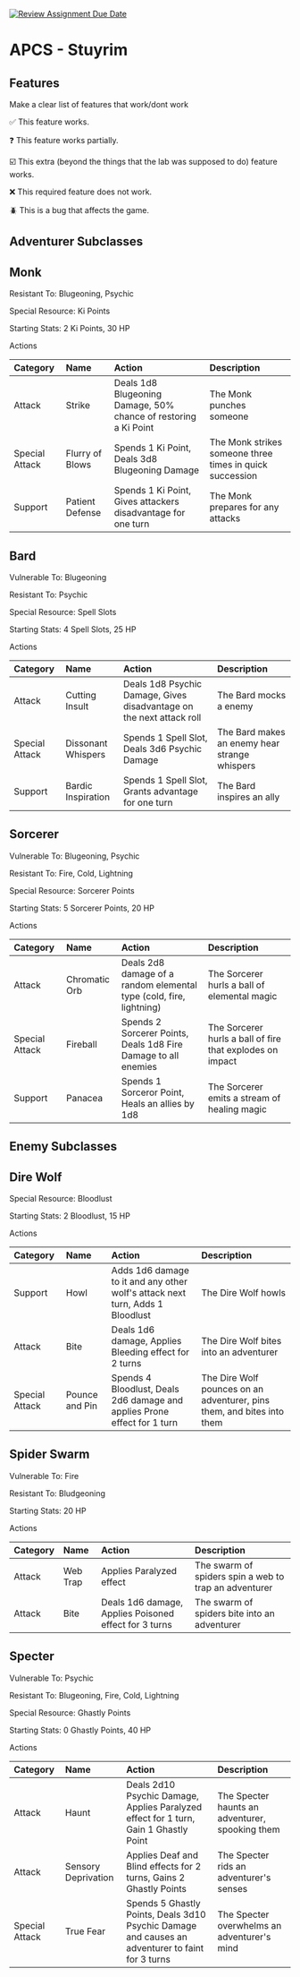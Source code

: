 [![Review Assignment Due Date](https://classroom.github.com/assets/deadline-readme-button-22041afd0340ce965d47ae6ef1cefeee28c7c493a6346c4f15d667ab976d596c.svg)](https://classroom.github.com/a/KprAwj1n)
# APCS - Stuyrim

## Features

Make a clear list of features that work/dont work

:white_check_mark: This feature works.

:question: This feature works partially.

:ballot_box_with_check: This extra (beyond the things that the lab was supposed to do) feature works.

:x: This required feature does not work.

:beetle: This is a bug that affects the game.


## Adventurer Subclasses

## Monk

Resistant To: Blugeoning, Psychic

Special Resource: Ki Points

Starting Stats: 2 Ki Points, 30 HP

Actions

| Category       | Name            | Action | Description |
| :------------- | :-------------- | :----- | :---------- |
| Attack         | Strike          | Deals 1d8 Blugeoning Damage, 50% chance of restoring a Ki Point | The Monk punches someone |
| Special Attack | Flurry of Blows | Spends 1 Ki Point, Deals 3d8 Blugeoning Damage | The Monk strikes someone three times in quick succession |
| Support        | Patient Defense | Spends 1 Ki Point, Gives attackers disadvantage for one turn | The Monk prepares for any attacks |

## Bard

Vulnerable To: Blugeoning

Resistant To: Psychic

Special Resource: Spell Slots

Starting Stats: 4 Spell Slots, 25 HP

Actions

| Category       | Name               | Action | Description |
| :------------- | :----------------- | :----- | :---------- |
| Attack         | Cutting Insult     | Deals 1d8 Psychic Damage, Gives disadvantage on the next attack roll | The Bard mocks a enemy |
| Special Attack | Dissonant Whispers | Spends 1 Spell Slot, Deals 3d6 Psychic Damage | The Bard makes an enemy hear strange whispers |
| Support        | Bardic Inspiration | Spends 1 Spell Slot, Grants advantage for one turn | The Bard inspires an ally |


## Sorcerer

Vulnerable To: Blugeoning, Psychic

Resistant To: Fire, Cold, Lightning

Special Resource: Sorcerer Points

Starting Stats: 5 Sorcerer Points, 20 HP

Actions

| Category       | Name          | Action | Description |
| :------------- | :------------ | :----- | :---------- |
| Attack         | Chromatic Orb | Deals 2d8 damage of a random elemental type (cold, fire, lightning) | The Sorcerer hurls a ball of elemental magic |
| Special Attack | Fireball      | Spends 2 Sorcerer Points, Deals 1d8 Fire Damage to all enemies | The Sorcerer hurls a ball of fire that explodes on impact |
| Support        | Panacea       | Spends 1 Sorceror Point, Heals an allies by 1d8 | The Sorcerer emits a stream of healing magic |



## Enemy Subclasses

## Dire Wolf

Special Resource: Bloodlust

Starting Stats: 2 Bloodlust, 15 HP

Actions

| Category       | Name                  | Action | Description |
| :------------- | :--------------       | :----- | :---------- |
| Support        | Howl                  | Adds 1d6 damage to it and any other wolf's attack next turn, Adds 1 Bloodlust | The Dire Wolf howls |
| Attack         | Bite                  | Deals 1d6 damage, Applies Bleeding effect for 2 turns | The Dire Wolf bites into an adventurer |
| Special Attack | Pounce and Pin        | Spends 4 Bloodlust, Deals 2d6 damage and applies Prone effect for 1 turn | The Dire Wolf pounces on an adventurer, pins them, and bites into them |

## Spider Swarm

Vulnerable To: Fire

Resistant To: Bludgeoning

Starting Stats: 20 HP

Actions

| Category       | Name                  | Action | Description  |
| :------------- | :--------------       | :----- | :----------  |
| Attack         | Web Trap              | Applies Paralyzed effect | The swarm of spiders spin a web to trap an adventurer |
| Attack         | Bite                  | Deals 1d6 damage, Applies Poisoned effect for 3 turns | The swarm of spiders bite into an adventurer |

## Specter

Vulnerable To: Psychic

Resistant To: Blugeoning, Fire, Cold, Lightning

Special Resource: Ghastly Points

Starting Stats: 0 Ghastly Points, 40 HP

Actions

| Category       | Name                  | Action | Description |
| :------------- | :--------------       | :----- | :---------- |
| Attack         | Haunt                 | Deals 2d10 Psychic Damage, Applies Paralyzed effect for 1 turn, Gain 1 Ghastly Point | The Specter haunts an adventurer, spooking them |
| Attack         | Sensory Deprivation   | Applies Deaf and Blind effects for 2 turns, Gains 2 Ghastly Points | The Specter rids an adventurer's senses |
| Special Attack | True Fear             | Spends 5 Ghastly Points, Deals 3d10 Psychic Damage and causes an adventurer to faint for 3 turns | The Specter overwhelms an adventurer's mind |

